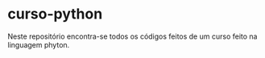 # curso-python
Neste repositório encontra-se todos os códigos feitos de um curso feito na linguagem phyton.
